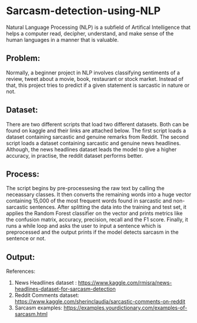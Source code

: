 # Sarcasm-detection-using-NLP

Natural Language Processing (NLP) is a subfield of Artifical Intelligence that helps a computer read, decipher, understand, and make sense of the human languages in a manner that is valuable.

## Problem: 
Normally, a beginner project in NLP involves classifying sentiments of a review, tweet about a movie, book, restaurant or stock market. Instead of that, this project tries to predict if a given statement is sarcastic in nature or not. 

## Dataset: 
There are two different scripts that load two different datasets. Both can be found on kaggle and their links are attached below. The first script loads a dataset containing sarcastic and genuine remarks from Reddit. The second script loads a dataset containing sarcastic and genuine news headlines. Although, the news headlines dataset leads the model to give a higher accuracy, in practise, the reddit dataset performs better. 

## Process: 
The script begins by pre-processesing the raw text by calling the neceassary classes. It then converts the remaining words into a huge vector containing 15,000 of the most frequent words found in sarcastic and non-sarcastic sentences. After splitting the data into the training and test set, it applies the Random Forest classifier on the vector and prints metrics like the confusion matrix, accuracy, precision, recall and the F1 score. Finally, it runs a while loop and asks the user to input a sentence which is preprocessed and the output prints if the model detects sarcasm in the sentence or not. 

## Output:




References:

1) News Headlines dataset : https://www.kaggle.com/rmisra/news-headlines-dataset-for-sarcasm-detection
2) Reddit Comments dataset: https://www.kaggle.com/sherinclaudia/sarcastic-comments-on-reddit
3) Sarcasm examples: https://examples.yourdictionary.com/examples-of-sarcasm.html

